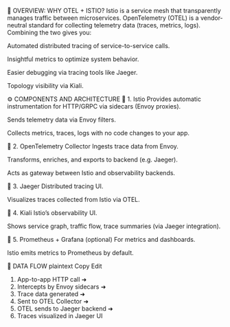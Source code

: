 🧠 OVERVIEW: WHY OTEL + ISTIO?
Istio is a service mesh that transparently manages traffic between microservices. OpenTelemetry (OTEL) is a vendor-neutral standard for collecting telemetry data (traces, metrics, logs). Combining the two gives you:

Automated distributed tracing of service-to-service calls.

Insightful metrics to optimize system behavior.

Easier debugging via tracing tools like Jaeger.

Topology visibility via Kiali.

⚙️ COMPONENTS AND ARCHITECTURE
🔷 1. Istio
Provides automatic instrumentation for HTTP/GRPC via sidecars (Envoy proxies).

Sends telemetry data via Envoy filters.

Collects metrics, traces, logs with no code changes to your app.

🔷 2. OpenTelemetry Collector
Ingests trace data from Envoy.

Transforms, enriches, and exports to backend (e.g. Jaeger).

Acts as gateway between Istio and observability backends.

🔷 3. Jaeger
Distributed tracing UI.

Visualizes traces collected from Istio via OTEL.

🔷 4. Kiali
Istio’s observability UI.

Shows service graph, traffic flow, trace summaries (via Jaeger integration).

🔷 5. Prometheus + Grafana (optional)
For metrics and dashboards.

Istio emits metrics to Prometheus by default.

🔁 DATA FLOW
plaintext
Copy
Edit
1. App-to-app HTTP call ➜
2. Intercepts by Envoy sidecars ➜
3. Trace data generated ➜
4. Sent to OTEL Collector ➜
5. OTEL sends to Jaeger backend ➜
6. Traces visualized in Jaeger UI
